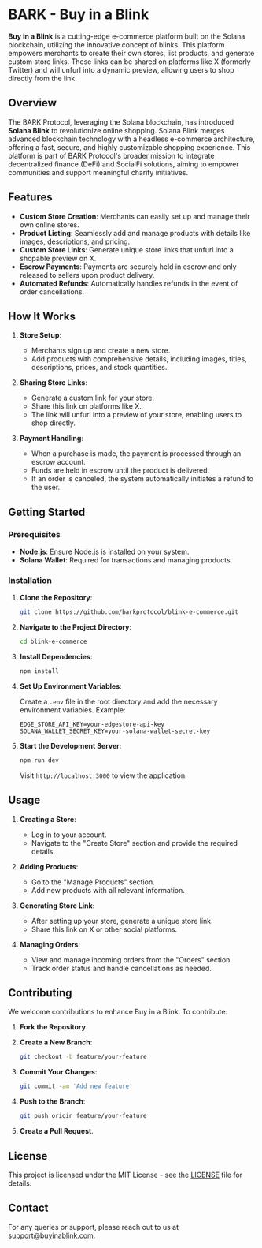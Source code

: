 # BARK - Buy in a Blink

**Buy in a Blink** is a cutting-edge e-commerce platform built on the Solana blockchain, utilizing the innovative concept of blinks. This platform empowers merchants to create their own stores, list products, and generate custom store links. These links can be shared on platforms like X (formerly Twitter) and will unfurl into a dynamic preview, allowing users to shop directly from the link.

## Overview

The BARK Protocol, leveraging the Solana blockchain, has introduced **Solana Blink** to revolutionize online shopping. Solana Blink merges advanced blockchain technology with a headless e-commerce architecture, offering a fast, secure, and highly customizable shopping experience. This platform is part of BARK Protocol's broader mission to integrate decentralized finance (DeFi) and SocialFi solutions, aiming to empower communities and support meaningful charity initiatives.

## Features

- **Custom Store Creation**: Merchants can easily set up and manage their own online stores.
- **Product Listing**: Seamlessly add and manage products with details like images, descriptions, and pricing.
- **Custom Store Links**: Generate unique store links that unfurl into a shopable preview on X.
- **Escrow Payments**: Payments are securely held in escrow and only released to sellers upon product delivery.
- **Automated Refunds**: Automatically handles refunds in the event of order cancellations.

## How It Works

1. **Store Setup**:
   - Merchants sign up and create a new store.
   - Add products with comprehensive details, including images, titles, descriptions, prices, and stock quantities.

2. **Sharing Store Links**:
   - Generate a custom link for your store.
   - Share this link on platforms like X.
   - The link will unfurl into a preview of your store, enabling users to shop directly.

3. **Payment Handling**:
   - When a purchase is made, the payment is processed through an escrow account.
   - Funds are held in escrow until the product is delivered.
   - If an order is canceled, the system automatically initiates a refund to the user.

## Getting Started

### Prerequisites

- **Node.js**: Ensure Node.js is installed on your system.
- **Solana Wallet**: Required for transactions and managing products.

### Installation

1. **Clone the Repository**:

    ```bash
    git clone https://github.com/barkprotocol/blink-e-commerce.git
    ```

2. **Navigate to the Project Directory**:

    ```bash
    cd blink-e-commerce
    ```

3. **Install Dependencies**:

    ```bash
    npm install
    ```

4. **Set Up Environment Variables**:

    Create a `.env` file in the root directory and add the necessary environment variables. Example:

    ```
    EDGE_STORE_API_KEY=your-edgestore-api-key
    SOLANA_WALLET_SECRET_KEY=your-solana-wallet-secret-key
    ```

5. **Start the Development Server**:

    ```bash
    npm run dev
    ```

    Visit `http://localhost:3000` to view the application.

## Usage

1. **Creating a Store**:
   - Log in to your account.
   - Navigate to the "Create Store" section and provide the required details.

2. **Adding Products**:
   - Go to the "Manage Products" section.
   - Add new products with all relevant information.

3. **Generating Store Link**:
   - After setting up your store, generate a unique store link.
   - Share this link on X or other social platforms.

4. **Managing Orders**:
   - View and manage incoming orders from the "Orders" section.
   - Track order status and handle cancellations as needed.

## Contributing

We welcome contributions to enhance Buy in a Blink. To contribute:

1. **Fork the Repository**.
2. **Create a New Branch**:

    ```bash
    git checkout -b feature/your-feature
    ```

3. **Commit Your Changes**:

    ```bash
    git commit -am 'Add new feature'
    ```

4. **Push to the Branch**:

    ```bash
    git push origin feature/your-feature
    ```

5. **Create a Pull Request**.

## License

This project is licensed under the MIT License - see the [LICENSE](LICENSE) file for details.

## Contact

For any queries or support, please reach out to us at [support@buyinablink.com](mailto:support@buyinablink.com).
